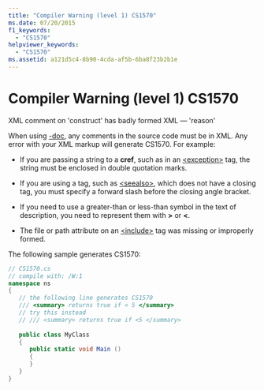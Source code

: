 ```yaml
---
title: "Compiler Warning (level 1) CS1570"
ms.date: 07/20/2015
f1_keywords: 
  - "CS1570"
helpviewer_keywords: 
  - "CS1570"
ms.assetid: a121d5c4-8b90-4cda-af5b-6ba8f23b2b1e
---
```

# Compiler Warning (level 1) CS1570
XML comment on 'construct' has badly formed XML — 'reason'  
  
 When using [-doc](../language-reference/compiler-options/doc-compiler-option.md), any comments in the source code must be in XML. Any error with your XML markup will generate CS1570. For example:  
  
- If you are passing a string to a **cref**, such as in an [\<exception>](../programming-guide/xmldoc/exception.md) tag, the string must be enclosed in double quotation marks.  
  
- If you are using a tag, such as [\<seealso>](../programming-guide/xmldoc/seealso.md), which does not have a closing tag, you must specify a forward slash before the closing angle bracket.  
  
- If you need to use a greater-than or less-than symbol in the text of description, you need to represent them with **&gt;** or **&lt;**.  
  
- The file or path attribute on an [\<include>](../programming-guide/xmldoc/include.md) tag was missing or improperly formed.  
  
 The following sample generates CS1570:  
  
```csharp  
// CS1570.cs  
// compile with: /W:1  
namespace ns  
{  
   // the following line generates CS1570  
   /// <summary> returns true if < 5 </summary>  
   // try this instead  
   // /// <summary> returns true if <5 </summary>  
  
   public class MyClass  
   {  
      public static void Main ()  
      {  
      }  
   }  
}  
```
